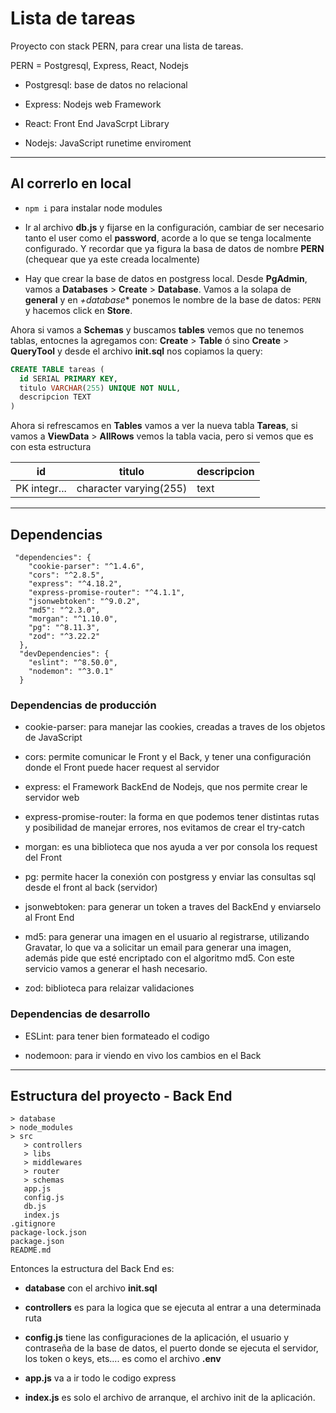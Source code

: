 # Lista de tareas

Proyecto con stack PERN, para crear una lista de tareas.

PERN = Postgresql, Express, React, Nodejs

- Postgresql: base de datos no relacional

- Express: Nodejs web Framework

- React: Front End JavaScrpt Library

- Nodejs: JavaScript runetime enviroment

---

## Al correrlo en local

- `npm i` para instalar node modules

- Ir al archivo **db.js** y fijarse en la configuración, cambiar de ser necesario tanto el user como el **password**, acorde a lo que se tenga localmente configurado. Y recordar que ya figura la basa de datos de nombre **PERN** (chequear que ya este creada localmente)

- Hay que crear la base de datos en postgress local. Desde **PgAdmin**, vamos a **Databases** > **Create** > **Database**. Vamos a la solapa de **general** y en *+database** ponemos le nombre de la base de datos: `PERN` y hacemos click en **Store**.

Ahora si vamos a **Schemas** y buscamos **tables** vemos que no tenemos tablas, entocnes la agregamos con: **Create** >  **Table** ó sino **Create** > **QueryTool** y desde el archivo **init.sql** nos copiamos la query:

```SQL
CREATE TABLE tareas (
  id SERIAL PRIMARY KEY,
  titulo VARCHAR(255) UNIQUE NOT NULL,
  descripcion TEXT
)
```

Ahora si refrescamos en **Tables** vamos a ver la nueva tabla **Tareas**, si vamos a **ViewData** > **AllRows** vemos la tabla vacia, pero si vemos que es con esta estructura

| id | titulo | descripcion |
| -- | ------ | ----------- |
| PK integr...  | character varying(255) | text |


---

## Dependencias 

```
 "dependencies": {
    "cookie-parser": "^1.4.6",
    "cors": "^2.8.5",
    "express": "^4.18.2",
    "express-promise-router": "^4.1.1",
    "jsonwebtoken": "^9.0.2",
    "md5": "^2.3.0",
    "morgan": "^1.10.0",
    "pg": "^8.11.3",
    "zod": "^3.22.2"
  },
  "devDependencies": {
    "eslint": "^8.50.0",
    "nodemon": "^3.0.1"
  }
```

### Dependencias de producción

- cookie-parser: para manejar las cookies, creadas a traves de los objetos de JavaScript

- cors: permite comunicar le Front y el Back, y tener una configuración donde el Front puede hacer request al servidor

- express: el Framework BackEnd de Nodejs, que nos permite crear le servidor web

- express-promise-router: la forma en que podemos tener distintas rutas y posibilidad de manejar errores, nos evitamos de crear el try-catch

- morgan: es una biblioteca que nos ayuda a ver por consola los request del Front

- pg: permite hacer la conexión con postgress y enviar las consultas sql desde el front al back (servidor)

- jsonwebtoken: para generar un token a traves del BackEnd y enviarselo al Front End

- md5: para generar una imagen en el usuario al registrarse, utilizando Gravatar, lo que va a solicitar un email para generar una imagen, además pide que esté encriptado con el algoritmo md5. Con este servicio vamos a generar el hash necesario.

- zod: biblioteca para relaizar validaciones


### Dependencias de desarrollo

- ESLint: para tener bien formateado el codigo

- nodemoon: para ir viendo en vivo los cambios en el Back

---

## Estructura del proyecto - Back End

```
> database
> node_modules
> src
   > controllers
   > libs
   > middlewares
   > router
   > schemas
   app.js
   config.js
   db.js
   index.js
.gitignore
package-lock.json
package.json
README.md   
```

Entonces la estructura del Back End es:

- **database** con el archivo **init.sql**

- **controllers** es para la logica que se ejecuta al entrar a una determinada ruta

- **config.js** tiene las configuraciones de la aplicación, el usuario y contraseña de la base de datos, el puerto donde se ejecuta el servidor, los token o keys, ets.... es como el archivo **.env**

- **app.js** va a ir todo le codigo express

- **index.js** es solo el archivo de arranque, el archivo init de la aplicación.